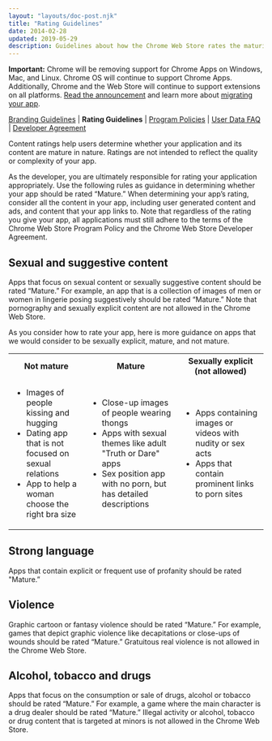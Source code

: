 ```yaml
---
layout: "layouts/doc-post.njk"
title: "Rating Guidelines"
date: 2014-02-28
updated: 2019-05-29
description: Guidelines about how the Chrome Web Store rates the maturity of content.
---
```


<div class="aside aside--caution"><b>Important:</b> Chrome will be removing support for Chrome Apps on Windows, Mac, and Linux. Chrome OS will continue to support Chrome Apps. Additionally, Chrome and the Web Store will continue to support extensions on all platforms. <a href="http://blog.chromium.org/2016/08/from-chrome-apps-to-web.html">Read the announcement</a> and learn more about <a href="https://developers.chrome.com/apps/migration">migrating your app</a>.</div>

[Branding Guidelines][3] | **Rating Guidelines** | [Program Policies][4] | [User Data FAQ][5] |
[Developer Agreement][6]

Content ratings help users determine whether your application and its content are mature in nature.
Ratings are not intended to reflect the quality or complexity of your app.

As the developer, you are ultimately responsible for rating your application appropriately. Use the
following rules as guidance in determining whether your app should be rated “Mature.” When
determining your app’s rating, consider all the content in your app, including user generated
content and ads, and content that your app links to. Note that regardless of the rating you give
your app, all applications must still adhere to the terms of the Chrome Web Store Program Policy and
the Chrome Web Store Developer Agreement.

## Sexual and suggestive content

Apps that focus on sexual content or sexually suggestive content should be rated “Mature.” For
example, an app that is a collection of images of men or women in lingerie posing suggestively
should be rated “Mature.” Note that pornography and sexually explicit content are not allowed in the
Chrome Web Store.

As you consider how to rate your app, here is more guidance on apps that we would consider to be
sexually explicit, mature, and not mature.

<table><tbody><tr><th>Not mature</th><th>Mature</th><th>Sexually explicit (not allowed)</th></tr><tr><td><ul><li>Images of people kissing and hugging</li><li>Dating app that is not focused on sexual relations</li><li>App to help a woman choose the right bra size</li></ul></td><td><ul><li>Close-up images of people wearing thongs</li><li>Apps with sexual themes like adult "Truth or Dare" apps</li><li>Sex position app with no porn, but has detailed descriptions</li></ul></td><td><ul><li>Apps containing images or videos with nudity or sex acts</li><li>Apps that contain prominent links to porn sites</li></ul></td></tr></tbody></table>

## Strong language

Apps that contain explicit or frequent use of profanity should be rated "Mature.”

## Violence

Graphic cartoon or fantasy violence should be rated “Mature.” For example, games that depict graphic
violence like decapitations or close-ups of wounds should be rated “Mature.” Gratuitous real
violence is not allowed in the Chrome Web Store.

## Alcohol, tobacco and drugs

Apps that focus on the consumption or sale of drugs, alcohol or tobacco should be rated “Mature.”
For example, a game where the main character is a drug dealer should be rated “Mature.” Illegal
activity or alcohol, tobacco or drug content that is targeted at minors is not allowed in the Chrome
Web Store.

[1]: http://blog.chromium.org/2016/08/from-chrome-apps-to-web.html
[2]: https://developers.chrome.com/apps/migration
[3]: /docs/webstore/branding
[4]: /docs/webstore/program_policies
[5]: /docs/webstore/user_data
[6]: /docs/webstore/terms
